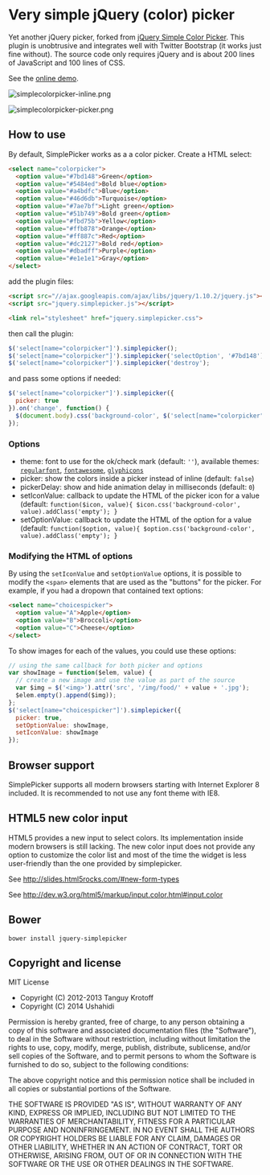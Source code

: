 # Very simple jQuery (color) picker

Yet another jQuery picker, forked from [jQuery Simple Color Picker](https://github.com/tkrotoff/jquery-simplepicker).
This plugin is unobtrusive and integrates well with Twitter Bootstrap (it works just fine without).
The source code only requires jQuery and is about 200 lines of JavaScript and 100 lines of CSS.

See the [online demo](http://shadowhand.me/simplepicker/).

![simplecolorpicker-inline.png](http://img11.hostingpics.net/pics/75504320131025121603ColorpickerforjQuery.png)

![simplecolorpicker-picker.png](http://img11.hostingpics.net/pics/71709820131025122115ColorpickerforjQuery.png)

## How to use

By default, SimplePicker works as a a color picker. Create a HTML select:

```HTML
<select name="colorpicker">
  <option value="#7bd148">Green</option>
  <option value="#5484ed">Bold blue</option>
  <option value="#a4bdfc">Blue</option>
  <option value="#46d6db">Turquoise</option>
  <option value="#7ae7bf">Light green</option>
  <option value="#51b749">Bold green</option>
  <option value="#fbd75b">Yellow</option>
  <option value="#ffb878">Orange</option>
  <option value="#ff887c">Red</option>
  <option value="#dc2127">Bold red</option>
  <option value="#dbadff">Purple</option>
  <option value="#e1e1e1">Gray</option>
</select>
```

add the plugin files:

```HTML
<script src="//ajax.googleapis.com/ajax/libs/jquery/1.10.2/jquery.js"></script>
<script src="jquery.simplepicker.js"></script>

<link rel="stylesheet" href="jquery.simplepicker.css">
```

then call the plugin:

```JavaScript
$('select[name="colorpicker"]').simplepicker();
$('select[name="colorpicker"]').simplepicker('selectOption', '#7bd148');
$('select[name="colorpicker"]').simplepicker('destroy');
```

and pass some options if needed:

```JavaScript
$('select[name="colorpicker"]').simplepicker({
  picker: true
}).on('change', function() {
  $(document.body).css('background-color', $('select[name="colorpicker"]').val());
});
```

### Options

- theme: font to use for the ok/check mark (default: `''`), available themes: [`regularfont`](https://github.com/ushahidi/jquery-simplepicker/blob/master/jquery.simplepicker-regularfont.css), [`fontawesome`](https://github.com/ushahidi/jquery-simplepicker/blob/master/jquery.simplepicker-fontawesome.css), [`glyphicons`](https://github.com/ushahidi/jquery-simplepicker/blob/master/jquery.simplepicker-glyphicons.css)
- picker: show the colors inside a picker instead of inline (default: `false`)
- pickerDelay: show and hide animation delay in milliseconds (default: `0`)
- setIconValue: callback to update the HTML of the picker icon for a value (default: `function($icon, value){ $icon.css('background-color', value).addClass('empty'); }`
- setOptionValue: callback to update the HTML of the option for a value (default: `function($option, value){ $option.css('background-color', value).addClass('empty'); }`

### Modifying the HTML of options

By using the `setIconValue` and `setOptionValue` options, it is possible to modify
the `<span>` elements that are used as the "buttons" for the picker.
For example, if you had a dropown that contained text options:

```HTML
<select name="choicespicker">
  <option value="A">Apple</option>
  <option value="B">Broccoli</option>
  <option value="C">Cheese</option>
</select>
```

To show images for each of the values, you could use these options:

```JavaScript
// using the same callback for both picker and options
var showImage = function($elem, value) {
  // create a new image and use the value as part of the source
  var $img = $('<img>').attr('src', '/img/food/' + value + '.jpg');
  $elem.empty().append($img));
};
$('select[name="choicespicker"]').simplepicker({
  picker: true,
  setOptionValue: showImage,
  setIconValue: showImage
});
```

## Browser support

SimplePicker supports all modern browsers starting with Internet Explorer 8 included.
It is recommended to not use any font theme with IE8.

## HTML5 new color input

HTML5 provides a new input to select colors. Its implementation inside modern browsers is still lacking.
The new color input does not provide any option to customize the color list and
most of the time the widget is less user-friendly than the one provided by simplepicker.

See http://slides.html5rocks.com/#new-form-types

See http://dev.w3.org/html5/markup/input.color.html#input.color

## Bower

```
bower install jquery-simplepicker
```

## Copyright and license

MIT License

- Copyright (C) 2012-2013 Tanguy Krotoff
- Copyright (C) 2014 Ushahidi

Permission is hereby granted, free of charge, to any person obtaining a copy
of this software and associated documentation files (the "Software"), to deal
in the Software without restriction, including without limitation the rights
to use, copy, modify, merge, publish, distribute, sublicense, and/or sell
copies of the Software, and to permit persons to whom the Software is
furnished to do so, subject to the following conditions:

The above copyright notice and this permission notice shall be included in
all copies or substantial portions of the Software.

THE SOFTWARE IS PROVIDED "AS IS", WITHOUT WARRANTY OF ANY KIND, EXPRESS OR
IMPLIED, INCLUDING BUT NOT LIMITED TO THE WARRANTIES OF MERCHANTABILITY,
FITNESS FOR A PARTICULAR PURPOSE AND NONINFRINGEMENT. IN NO EVENT SHALL THE
AUTHORS OR COPYRIGHT HOLDERS BE LIABLE FOR ANY CLAIM, DAMAGES OR OTHER
LIABILITY, WHETHER IN AN ACTION OF CONTRACT, TORT OR OTHERWISE, ARISING FROM,
OUT OF OR IN CONNECTION WITH THE SOFTWARE OR THE USE OR OTHER DEALINGS IN
THE SOFTWARE.
